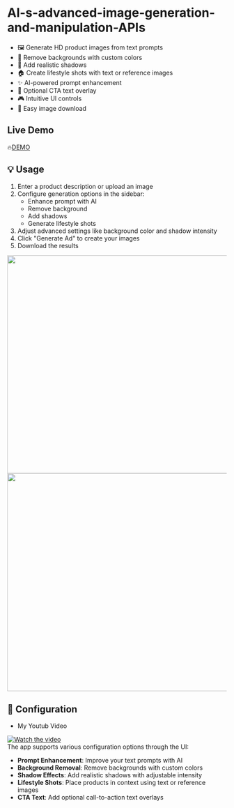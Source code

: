 # AI-s-advanced-image-generation-and-manipulation-APIs
- 🖼️ Generate HD product images from text prompts
- 🎯 Remove backgrounds with custom colors
- 🌅 Add realistic shadows
- 🏠 Create lifestyle shots with text or reference images
- ✨ AI-powered prompt enhancement
- 📝 Optional CTA text overlay
- 🎮 Intuitive UI controls
- 💾 Easy image download


## Live Demo
🔥[DEMO](https://ai-s-advanced-image-generation-and-manipulation-apis-peuokqlnx.streamlit.app/)

## 💡 Usage

1. Enter a product description or upload an image
2. Configure generation options in the sidebar:
   - Enhance prompt with AI
   - Remove background
   - Add shadows
   - Generate lifestyle shots
3. Adjust advanced settings like background color and shadow intensity
4. Click "Generate Ad" to create your images
5. Download the results


<img width="850" height="500" src="https://github.com/subhadipsinha722133/AI-s-advanced-image-generation-and-manipulation-APIs/blob/main/demo1.gif"><spam>
<img width="850" height="500" src="https://github.com/subhadipsinha722133/AI-s-advanced-image-generation-and-manipulation-APIs/blob/main/demo2.gif"></spam>




## 🔧 Configuration

- My Youtub Video 

[![Watch the video](https://img.youtube.com/vi/6vhAYh53v4w/0.jpg)](https://youtu.be/6vhAYh53v4w) <br>
The app supports various configuration options through the UI:

- **Prompt Enhancement**: Improve your text prompts with AI
- **Background Removal**: Remove backgrounds with custom colors
- **Shadow Effects**: Add realistic shadows with adjustable intensity
- **Lifestyle Shots**: Place products in context using text or reference images
- **CTA Text**: Add optional call-to-action text overlays

